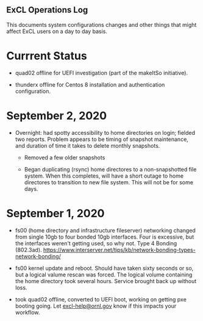 ## ExCL Operations Log

<!---
https://www.markdownguide.org/extended-syntax
-->

This documents system configurations changes and other things that might affect ExCL users on a day to day basis.

# Currrent Status

- quad02 offline for UEFI investigation (part of the makeItSo initiative).

- thunderx offline for Centos 8 installation and authentication configuration. 

# September 2, 2020

- Overnight: had spotty accessibility to home directories on login; fielded two reports.   Problem appears to be timing of snapshot maintenance, and duration of time it takes to delete monthly snapshots.

    - Removed a few older snapshots

    - Began duplicating (rsync) home directores to a non-snapshotted file system.  When this completes, will have a short outage to home directores to transition to new file system.  This will not be for some days.


# September 1, 2020

- fs00 (home directory and infrastructure fileserver) networking changed from single 10gb to four bonded 10gb interfaces.   Four is excessive, but the interfaces weren't getting used, so why not.    Type 4 Bonding (802.3ad).  https://www.interserver.net/tips/kb/network-bonding-types-network-bonding/

- fs00 kernel update and reboot.  Should have taken sixty seconds or so, but a logical valume rescan was forced.  The logical volume containing the home directory took several hours.   Service brought back up without loss.

- took quad02 offline, converted to UEFI boot, working on getting pxe booting going.  Let excl-help@ornl.gov know if this impacts your workflow.

